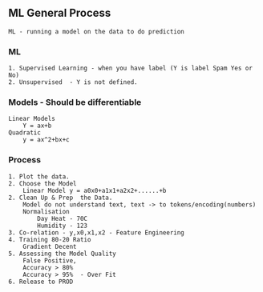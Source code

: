 
## ML General Process
    ML - running a model on the data to do prediction

### ML 
	1. Supervised Learning - when you have label (Y is label Spam Yes or No)
	2. Unsupervised  - Y is not defined.

### Models - Should be differentiable 
	Linear Models
		Y = ax+b
	Quadratic
		y = ax^2+bx+c 

 

### Process 
	1. Plot the data.
	2. Choose the Model
		Linear Model y = a0x0+a1x1+a2x2+......+b
	2. Clean Up & Prep  the Data.
		Model do not understand text, text -> to tokens/encoding(numbers)
		Normalisation
			Day Heat - 70C
			Humidity - 123
	3. Co-relation - y,x0,x1,x2 - Feature Engineering
	4. Training 80-20 Ratio
		Gradient Decent
	5. Assessing the Model Quality
		False Positive,
		Accuracy > 80%
		Accuracy > 95%	- Over Fit 
	6. Release to PROD